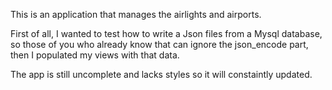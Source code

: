 This is an application that manages the airlights and airports.

First of all, I wanted to test how to write a Json files from a Mysql database, so those of you who already know that can ignore the json_encode part,
then I populated my views with that data.

The app is still uncomplete and lacks styles so it will constaintly updated.

